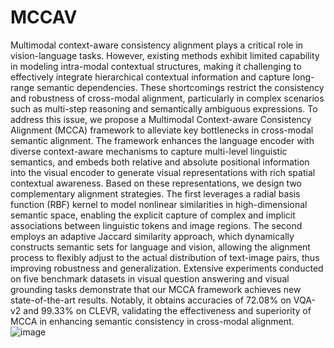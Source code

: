 # MCCAV
 Multimodal context-aware consistency alignment plays a critical role in vision-language tasks. However, existing methods exhibit limited capability in modeling intra-modal contextual structures, making it challenging to effectively integrate hierarchical contextual information and capture long-range semantic dependencies. These shortcomings restrict the consistency and robustness of cross-modal alignment, particularly in complex scenarios such as multi-step reasoning and semantically ambiguous expressions. To address this issue, we propose a Multimodal Context-aware Consistency Alignment (MCCA) framework to alleviate key bottlenecks in cross-modal semantic alignment. The framework enhances the language encoder with diverse context-aware mechanisms to capture multi-level linguistic semantics, and embeds both relative and absolute positional information into the visual encoder to generate visual representations with rich spatial contextual awareness. Based on these representations, we design two complementary alignment strategies. The first leverages a radial basis function (RBF) kernel to model nonlinear similarities in high-dimensional semantic space, enabling the explicit capture of complex and implicit associations between linguistic tokens and image regions. The second employs an adaptive Jaccard similarity approach, which dynamically constructs semantic sets for language and vision, allowing the alignment process to flexibly adjust to the actual distribution of text-image pairs, thus improving robustness and generalization. Extensive experiments conducted on five benchmark datasets in visual question answering and visual grounding tasks demonstrate that our MCCA framework achieves new state-of-the-art results. Notably, it obtains accuracies of 72.08% on VQA-v2 and 99.33% on CLEVR, validating the effectiveness and superiority of MCCA in enhancing semantic consistency in cross-modal alignment.
![image](https://github.com/user-attachments/assets/cbd68645-33c4-4b18-b8a6-360ea2afde23)
